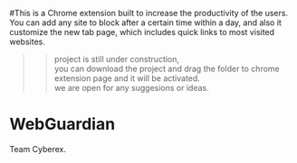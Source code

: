 #This is a Chrome extension built to increase the productivity of the users. You can add any site to block after a certain time within a day, and also it customize the new tab page, which includes quick links to most visited websites. 


>>project is still under construction,  
>>you can download the project and drag the folder to chrome extension page and it will be activated.  
>>we are open for any suggesions or ideas. 

WebGuardian
===========
Team Cyberex.
